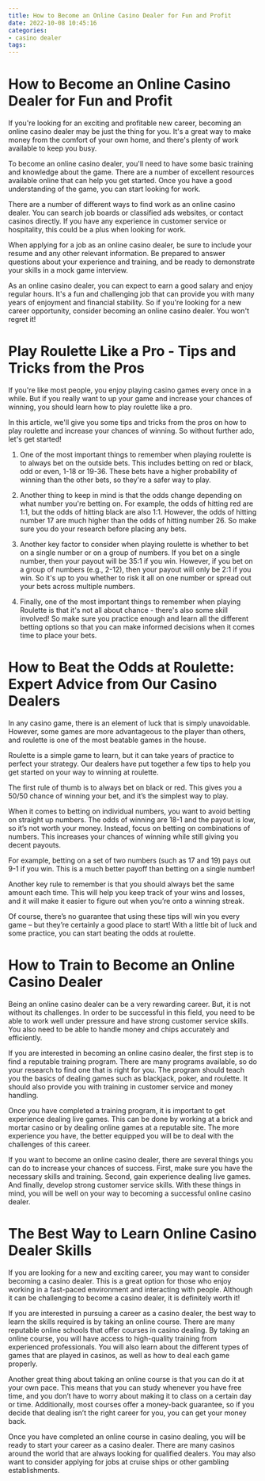 ```yaml
---
title: How to Become an Online Casino Dealer for Fun and Profit
date: 2022-10-08 10:45:16
categories:
- casino dealer
tags:
---
```



#  How to Become an Online Casino Dealer for Fun and Profit

If you're looking for an exciting and profitable new career, becoming an online casino dealer may be just the thing for you. It's a great way to make money from the comfort of your own home, and there's plenty of work available to keep you busy.

To become an online casino dealer, you'll need to have some basic training and knowledge about the game. There are a number of excellent resources available online that can help you get started. Once you have a good understanding of the game, you can start looking for work.

There are a number of different ways to find work as an online casino dealer. You can search job boards or classified ads websites, or contact casinos directly. If you have any experience in customer service or hospitality, this could be a plus when looking for work.

When applying for a job as an online casino dealer, be sure to include your resume and any other relevant information. Be prepared to answer questions about your experience and training, and be ready to demonstrate your skills in a mock game interview.

As an online casino dealer, you can expect to earn a good salary and enjoy regular hours. It's a fun and challenging job that can provide you with many years of enjoyment and financial stability. So if you're looking for a new career opportunity, consider becoming an online casino dealer. You won't regret it!

#  Play Roulette Like a Pro - Tips and Tricks from the Pros

If you're like most people, you enjoy playing casino games every once in a while. But if you really want to up your game and increase your chances of winning, you should learn how to play roulette like a pro.

In this article, we'll give you some tips and tricks from the pros on how to play roulette and increase your chances of winning. So without further ado, let's get started!

1. One of the most important things to remember when playing roulette is to always bet on the outside bets. This includes betting on red or black, odd or even, 1-18 or 19-36. These bets have a higher probability of winning than the other bets, so they're a safer way to play.

2. Another thing to keep in mind is that the odds change depending on what number you're betting on. For example, the odds of hitting red are 1:1, but the odds of hitting black are also 1:1. However, the odds of hitting number 17 are much higher than the odds of hitting number 26. So make sure you do your research before placing any bets.

3. Another key factor to consider when playing roulette is whether to bet on a single number or on a group of numbers. If you bet on a single number, then your payout will be 35:1 if you win. However, if you bet on a group of numbers (e.g., 2-12), then your payout will only be 2:1 if you win. So it's up to you whether to risk it all on one number or spread out your bets across multiple numbers.

4. Finally, one of the most important things to remember when playing Roulette is that it's not all about chance - there's also some skill involved! So make sure you practice enough and learn all the different betting options so that you can make informed decisions when it comes time to place your bets.

#  How to Beat the Odds at Roulette: Expert Advice from Our Casino Dealers

In any casino game, there is an element of luck that is simply unavoidable. However, some games are more advantageous to the player than others, and roulette is one of the most beatable games in the house.

Roulette is a simple game to learn, but it can take years of practice to perfect your strategy. Our dealers have put together a few tips to help you get started on your way to winning at roulette.

The first rule of thumb is to always bet on black or red. This gives you a 50/50 chance of winning your bet, and it’s the simplest way to play.

When it comes to betting on individual numbers, you want to avoid betting on straight up numbers. The odds of winning are 18-1 and the payout is low, so it’s not worth your money. Instead, focus on betting on combinations of numbers. This increases your chances of winning while still giving you decent payouts.

For example, betting on a set of two numbers (such as 17 and 19) pays out 9-1 if you win. This is a much better payoff than betting on a single number!

Another key rule to remember is that you should always bet the same amount each time. This will help you keep track of your wins and losses, and it will make it easier to figure out when you’re onto a winning streak.

Of course, there’s no guarantee that using these tips will win you every game – but they’re certainly a good place to start! With a little bit of luck and some practice, you can start beating the odds at roulette.

#  How to Train to Become an Online Casino Dealer

Being an online casino dealer can be a very rewarding career. But, it is not without its challenges. In order to be successful in this field, you need to be able to work well under pressure and have strong customer service skills. You also need to be able to handle money and chips accurately and efficiently.

If you are interested in becoming an online casino dealer, the first step is to find a reputable training program. There are many programs available, so do your research to find one that is right for you. The program should teach you the basics of dealing games such as blackjack, poker, and roulette. It should also provide you with training in customer service and money handling.

Once you have completed a training program, it is important to get experience dealing live games. This can be done by working at a brick and mortar casino or by dealing online games at a reputable site. The more experience you have, the better equipped you will be to deal with the challenges of this career.

If you want to become an online casino dealer, there are several things you can do to increase your chances of success. First, make sure you have the necessary skills and training. Second, gain experience dealing live games. And finally, develop strong customer service skills. With these things in mind, you will be well on your way to becoming a successful online casino dealer.

#  The Best Way to Learn Online Casino Dealer Skills

If you are looking for a new and exciting career, you may want to consider becoming a casino dealer. This is a great option for those who enjoy working in a fast-paced environment and interacting with people. Although it can be challenging to become a casino dealer, it is definitely worth it!

If you are interested in pursuing a career as a casino dealer, the best way to learn the skills required is by taking an online course. There are many reputable online schools that offer courses in casino dealing. By taking an online course, you will have access to high-quality training from experienced professionals. You will also learn about the different types of games that are played in casinos, as well as how to deal each game properly.

Another great thing about taking an online course is that you can do it at your own pace. This means that you can study whenever you have free time, and you don’t have to worry about making it to class on a certain day or time. Additionally, most courses offer a money-back guarantee, so if you decide that dealing isn’t the right career for you, you can get your money back.

Once you have completed an online course in casino dealing, you will be ready to start your career as a casino dealer. There are many casinos around the world that are always looking for qualified dealers. You may also want to consider applying for jobs at cruise ships or other gambling establishments.